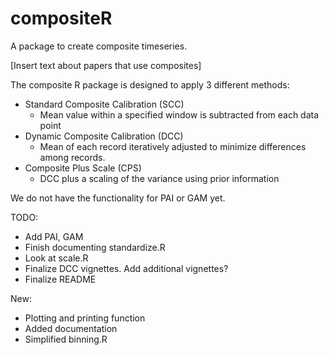 # compositeR

A package to create composite timeseries. 

[Insert text about papers that use composites]

The composite R package is designed to apply 3 different methods:
- Standard Composite Calibration (SCC)
  - Mean value within a specified window is subtracted from each data point 
- Dynamic Composite Calibration (DCC)
  - Mean of each record iteratively adjusted to minimize differences among records.
- Composite Plus Scale (CPS)
  - DCC plus a scaling of the variance using prior information  

We do not have the functionality for PAI or GAM yet.

TODO:
- Add PAI, GAM
- Finish documenting standardize.R
- Look at scale.R
- Finalize DCC vignettes. Add additional vignettes?
- Finalize README

New:
- Plotting and printing function
- Added documentation
- Simplified binning.R
